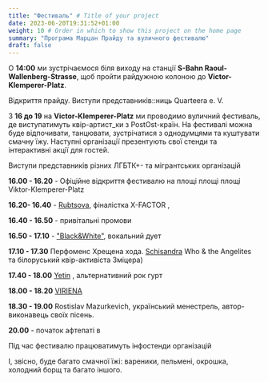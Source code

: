 ```yaml
---
title: "Фестиваль" # Title of your project
date: 2023-06-20T19:31:52+01:00
weight: 10 # Order in which to show this project on the home page
summary: "Програма Марцан Прайду та вуличного фестивалю"
draft: false
---
```

О **14:00** ми зустрічаємося біля виходу на станції **S-Bahn Raoul-Wallenberg-Strasse**, щоб пройти райдужною колоною до **Victor-Klemperer-Platz**.

Відкриття прайду. Виступи представників::ниць Quarteera e. V.

З **16 до 19** на **Victor-Klemperer-Platz** ми проводимо вуличний фестиваль, де виступатимуть квір-артист_ки з PostOst-країн. На фестивалі можна буде відпочивати, танцювати, зустрічатися з однодумцями та куштувати смачну їжу. Наступні організації презентують свої стенди та інтерактивні акції для гостей.

Виступи представників різних ЛГБТК+- та мігрантських організацій

**16.00 - 16.20** - Офіційне відкриття фестивалю на площі площі площі Viktor-Klemperer-Platz

**16.20- 16.40** - [Rubtsova](https://instagram.com/ooh.rubtsova), фіналістка X-FACTOR ,

**16.40 - 16.50** - привітальні промови

**16.50 - 17.10** - ["Black&White"]((https://instagram.com/music_band_blackandwhite)), вокальний дует

**17.10 - 17.30** Перфоменс Хрещена хода. [Schisandra](https://instagram.com/schisandra.who) Who & the Angelites та білоруський квір-активіста Зміцера)

**17.40 - 18.00** [Yetin](https://instagram.com/yetinband) , альтернативний рок гурт

**18.00 - 18.20** [VIRIENA](https://instagram.com/viriena)

**18.30 - 19.00** Rostislav Mazurkevich, український менестрель, автор-виконавець своїх пісень.

**20.00** - початок афтепаті в

Під час фестивалю працюватимуть інфостенди організацій

І, звісно, буде багато смачної їжі: вареники, пельмені, окрошка, холодний борщ та багато іншого.